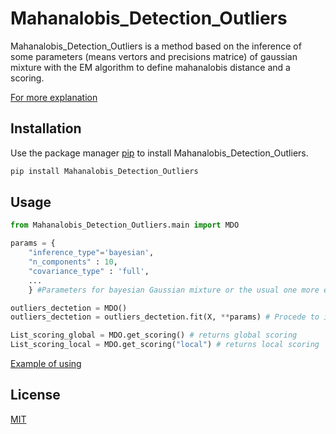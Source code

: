 # Mahanalobis_Detection_Outliers

Mahanalobis_Detection_Outliers is a method based on the inference of some parameters (means vertors and precisions matrice) of gaussian mixture with the EM algorithm to define mahanalobis distance 
and a scoring.


[For more explanation]()
## Installation

Use the package manager [pip](https://pip.pypa.io/en/stable/) to install Mahanalobis_Detection_Outliers.

```bash
pip install Mahanalobis_Detection_Outliers
```

## Usage

```python
from Mahanalobis_Detection_Outliers.main import MDO

params = { 
    "inference_type"='bayesian',
    "n_components" : 10,
    "covariance_type" : 'full',
    ...
    } #Parameters for bayesian Gaussian mixture or the usual one more explanations about parameters on sklearn

outliers_dectetion = MDO()
outliers_dectetion = outliers_dectetion.fit(X, **params) # Procede to inference for finding parameters (means and precision matrice)

List_scoring_global = MDO.get_scoring() # returns global scoring 
List_scoring_local = MDO.get_scoring("local") # returns local scoring
```


[Example of using](https://pip.pypa.io/en/stable/) 



## License
[MIT](https://choosealicense.com/licenses/mit/)